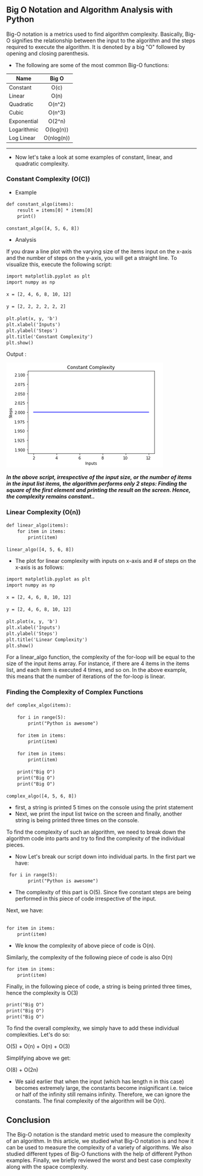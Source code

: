 ## Big O Notation and Algorithm Analysis with Python 

Big-O notation is a metrics used to find algorithm complexity. Basically, Big-O signifies the relationship between the input to the algorithm and the steps required to execute the algorithm. It is denoted by a big "O" followed by opening and closing parenthesis.

- The following are some of the most common Big-O functions:


| Name    | Big O|
|----------|:-------------:|
|Constant|	O(c)|
|Linear|	O(n)|
|Quadratic|	O(n^2)|
|Cubic|	O(n^3)|
|Exponential|O(2^n)|
|Logarithmic|O(log(n))
|Log Linear|O(nlog(n))

---

- Now  let's take a look at some examples of constant, linear, and quadratic complexity.

### Constant Complexity (O(C))

- Example 
```
def constant_algo(items):
    result = items[0] * items[0]
    print()

constant_algo([4, 5, 6, 8])
```
- Analysis 

If you draw a line plot with the varying size of the items input on the x-axis and the number of steps on the y-axis, you will get a straight line. To visualize this, execute the following script:

```
import matplotlib.pyplot as plt
import numpy as np

x = [2, 4, 6, 8, 10, 12]

y = [2, 2, 2, 2, 2, 2]

plt.plot(x, y, 'b')
plt.xlabel('Inputs')
plt.ylabel('Steps')
plt.title('Constant Complexity')
plt.show()
```

Output :

![bigO](./big-o-notation-and-algorithm-analysis-python-examples-1.png)

***In the above script, irrespective of the input size, or the number of items in the input list items, the algorithm performs only 2 steps: Finding the square of the first element and printing the result on the screen. Hence, the complexity remains constant..***


### Linear Complexity (O(n))

```
def linear_algo(items):
    for item in items:
        print(item)

linear_algo([4, 5, 6, 8])
```
- The plot for linear complexity with inputs on x-axis and # of steps on the x-axis is as follows:

```
import matplotlib.pyplot as plt
import numpy as np

x = [2, 4, 6, 8, 10, 12]

y = [2, 4, 6, 8, 10, 12]

plt.plot(x, y, 'b')
plt.xlabel('Inputs')
plt.ylabel('Steps')
plt.title('Linear Complexity')
plt.show()
```

For a linear_algo function, the complexity of the for-loop will be equal to the size of the input items array. For instance, if there are 4 items in the items list, and each item is executed 4 times, and so on. In the above example, this means that the number of iterations of the for-loop is linear.

### Finding the Complexity of Complex Functions

```
def complex_algo(items):

    for i in range(5):
        print("Python is awesome")

    for item in items:
        print(item)

    for item in items:
        print(item)

    print("Big O")
    print("Big O")
    print("Big O")

complex_algo([4, 5, 6, 8])
```

-  first, a string is printed 5 times on the console using the print statement
-  Next, we print the input list twice on the screen and finally, another string is being printed three times on the console. 

To find the complexity of such an algorithm, we need to break down the algorithm code into parts and try to find the complexity of the individual pieces.

- Now Let's break our script down into individual parts. In the first part we have:

```
 for i in range(5):
        print("Python is awesome")
```

- The complexity of this part is O(5). Since five constant steps are being performed in this piece of code irrespective of the input.

Next, we have:

```

for item in items:
    print(item)
```

- We know the complexity of above piece of code is O(n).

Similarly, the complexity of the following piece of code is also O(n)

```
for item in items:
    print(item)
```

Finally, in the following piece of code, a string is being printed three times, hence the complexity is O(3)

```
print("Big O")
print("Big O")
print("Big O")
```

To find the overall complexity, we simply have to add these individual complexities. Let's do so:

O(5) + O(n) + O(n) + O(3)

Simplifying above we get:

O(8) + O(2n)

- We said earlier that when the input (which has length n in this case) becomes extremely large, the constants become insignificant i.e. twice or half of the infinity still remains infinity. Therefore, we can ignore the constants. The final complexity of the algorithm will be O(n).


## Conclusion
The Big-O notation is the standard metric used to measure the complexity of an algorithm. In this article, we studied what Big-O notation is and how it can be used to measure the complexity of a variety of algorithms. We also studied different types of Big-O functions with the help of different Python examples. Finally, we briefly reviewed the worst and best case complexity along with the space complexity.